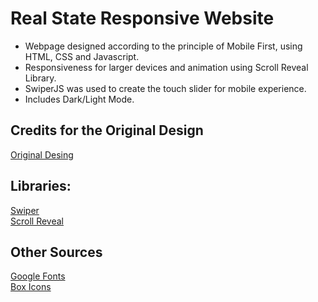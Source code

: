 # Real State Responsive Website

- Webpage designed according to the principle of Mobile First, using HTML, CSS and Javascript.  
- Responsiveness for larger devices and animation using Scroll Reveal Library.  
- SwiperJS was used to create the touch slider for mobile experience.  
- Includes Dark/Light Mode.

## Credits for the Original Design

[Original Desing](https://dribbble.com/shots/16603527-Homyz-Property-Landing-Page-Website)

## Libraries:

[Swiper](https://swiperjs.com/)  
[Scroll Reveal](https://scrollrevealjs.org/)

## Other Sources

[Google Fonts](https://fonts.google.com/)  
[Box Icons](https://boxicons.com/)
